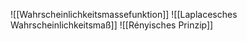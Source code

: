 ![[Wahrscheinlichkeitsmassefunktion]]
![[Laplacesches Wahrscheinlichkeitsmaß]]
![[Rényisches Prinzip]]